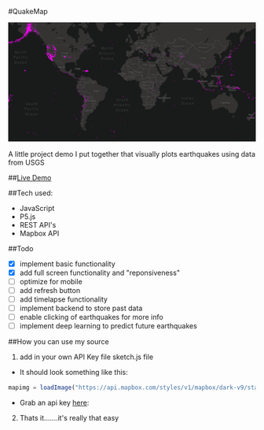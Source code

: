 #QuakeMap

![demo](GitImages/QuakeMapDemo.png)

A little project demo I put together that visually plots earthquakes using data from USGS

##[Live Demo](https://visualquakemap.herokuapp.com/)

##Tech used:
- JavaScript
- P5.js
- REST API's
- Mapbox API

##Todo
- [x] implement basic functionality
- [x] add full screen functionality and "reponsiveness"
- [ ] optimize for mobile
- [ ] add refresh button
- [ ] add timelapse functionality
- [ ] implement backend to store past data
- [ ] enable clicking of earthquakes for more info
- [ ] implement deep learning to predict future earthquakes

##How you can use my source
1. add in your own API Key file sketch.js file
  - It should look something like this:   
  ``` javascript
  mapimg = loadImage("https://api.mapbox.com/styles/v1/mapbox/dark-v9/static/" + clat + "," + clon + "," + zoom + ",0,0/" + mapWidth + "x" + mapWidth + "?access_token=" + LOOKITSMYKEY);
  ```
  - Grab an api key [here](https://www.mapbox.com/studio/):
2. Thats it.......it's really that easy
